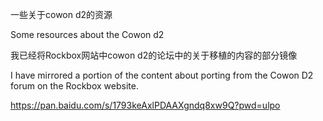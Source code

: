 一些关于cowon d2的资源

Some resources about the Cowon d2

我已经将Rockbox网站中cowon d2的论坛中的关于移植的内容的部分镜像

I have mirrored a portion of the content about porting from the Cowon D2 forum on the Rockbox website.

https://pan.baidu.com/s/1793keAxlPDAAXgndq8xw9Q?pwd=ulpo 
